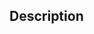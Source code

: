 ## Description

<!-- Describe the changes you made -->

<!-- SCREENSHOTS_START -->
<!-- Screenshots will be automatically added here by the CI workflow -->
<!-- SCREENSHOTS_END -->
